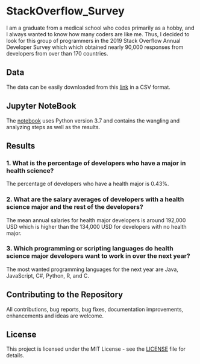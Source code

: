 # StackOverflow_Survey
I am a graduate from a medical school who codes primarily as a hobby, and I always wanted to know how many coders are like me. Thus, I decided to look for this group of programmers in the 2019 Stack Overflow Annual Developer Survey which which obtained nearly 90,000 responses from developers from over than 170 countries.
 
## Data 
The data can be easily downloaded from this [link](https://insights.stackoverflow.com/survey) in a CSV format. 

## Jupyter NoteBook 
The [notebook](StackOverflow.ipynb) uses Python version 3.7 and contains the wangling and analyzing steps as well as the results. 

## Results 
### 1. What is the percentage of developers who have a major in health science? 
The percentage of developers who have a health major is 0.43%.
### 2. What are the salary averages of developers with a health science major and the rest of the developers?
The mean annual salaries for health major developers is around 192,000 USD which is higher than the 134,000 USD for developers with no health major.
### 3. Which programming or scripting languages do health science major developers want to work in over the next year?
The most wanted programming languages for the next year are Java, JavaScript, C#, Python, R, and C.

## Contributing to the Repository
All contributions, bug reports, bug fixes, documentation improvements, enhancements and ideas are welcome.

## License
This project is licensed under the MIT License - see the [LICENSE](LICENSE) file for details.
